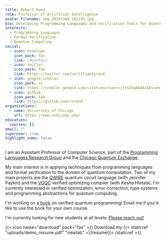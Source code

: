 ```yaml
---
title: Robert Rand
role: Professor of Artificial Intelligence
avatar_filename: img_20191104_191145.jpg
bio: Developing Programming Languages and Verification Tools for Quantum Computing
interests:
  - Programming Languages
  - Formal Verification
  - Quantum Computing
social:
  - icon: envelope
    icon_pack: fas
    link: /#contact
  - icon: twitter
    icon_pack: fab
    link: https://twitter.com/certifiablyrand
  - icon: google-scholar
    icon_pack: ai
    link: https://scholar.google.com/citations?user=jYrnZVwAAAAJ&hl=en
  - icon: github
    icon_pack: fab
    link: https://github.com/rnrand
organizations:
  - name: University of Chicago
    url: https://www.uchicago.edu/
education:
  courses: []
email: ""
superuser: true
highlight_name: false
---
```

I am an Assistant Professor of Computer Science, part of the [Programming Languages Research Group](http://pl.cs.uchicago.edu/) and the [Chicago Quantum Exchange](https://quantum.uchicago.edu/).

My main interest is in applying techniques from programming languages and formal verification to the domain of quantum computation. Two of my main projects are the [QWIRE](https://github.com/inQWIRE/QWIRE/) quantum circuit language (with Jennifer Paykin) and the [VOQC](https://github.com/inQWIRE/SQIR/) verified optimizing compiler (with Kesha Hietala). I'm currently interested in verified optimization, error-correction, type systems and programming abstractions for quantum computing.

I'm working on a [book](http://people.cs.uchicago.edu/~rand/vqc/index.html) on verified quantum programming! Email me if you'd like to use the book for your own course.

I'm currently looking for new students at all levels: [Please reach out!](mailto:rand@uchicago.edu)

{{< icon name="download" pack="fas" >}} Download my {{< staticref "uploads/demo_resume.pdf" "newtab" >}}resumé{{< /staticref >}}.